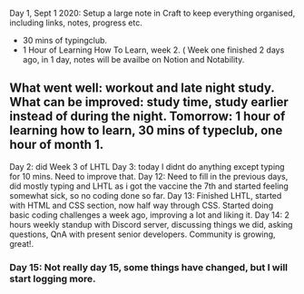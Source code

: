Day 1, Sept 1 2020: Setup a large note in Craft to keep everything organised, including links, notes, progress etc.
- 30 mins of typingclub.
- 1 Hour of Learning How To Learn, week 2. ( Week one finished 2 days ago, in 1 day, notes will be availbe on Notion and Notability.

What went well: workout and late night study. 
What can be improved: study time, study earlier instead of during the night.
Tomorrow: 1 hour of learning how to learn, 30 mins of typeclub, one hour of month 1.
---

Day 2: did Week 3 of LHTL
Day 3: today I didnt do anything except typing for 10 mins. Need to improve that.
Day 12: Need to fill in the previous days, did mostly typing and LHTL as i got the vaccine the 7th and started feeling somewhat sick, so no coding done so far.
Day 13: Finished LHTL, started with HTML and CSS section, now half way through CSS. Started doing basic coding challenges a week ago, improving a lot and liking it.
Day 14: 2 hours weekly standup with Discord server, discussing things we did, asking questions, QnA with present senior developers. Community is growing, great!.

### Day 15: Not really day 15, some things have changed, but I will start logging more. 
